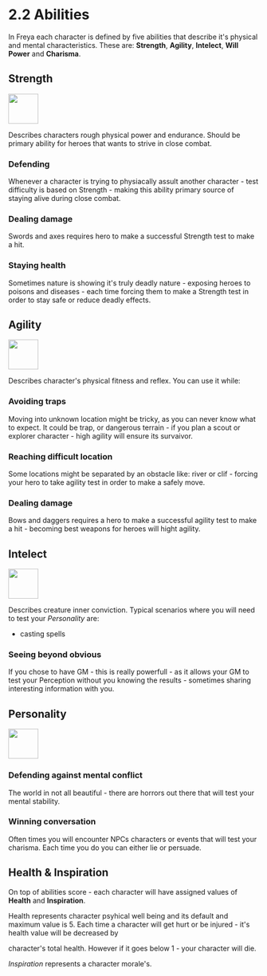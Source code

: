 # 2.2 Abilities
In Freya each character is defined by five abilities that describe it's physical and mental characteristics. These are: **Strength**, **Agility**, **Intelect**, **Will Power** and **Charisma**.


## **Strength**

<img src="https://raw.githubusercontent.com/inausoft/freya/master/Graphics/strength_icon.png" width="60"/>

Describes characters rough physical power and endurance. Should be primary ability for heroes that wants to strive in close combat.
### Defending
Whenever a character is trying to physiacally assult another character - test difficulty is based on Strength - making this ability primary source of staying alive during close combat.

### Dealing damage
Swords and axes requires hero to make a successful Strength test to make a hit.

### Staying health
Sometimes nature is showing it's truly deadly nature - exposing heroes to poisons and diseases - each time forcing them to make a Strength test in order to stay safe or reduce deadly effects.

## **Agility** 
<img src="https://raw.githubusercontent.com/inausoft/freya/master/Graphics/agility_icon.png" width="60"/>

Describes character's physical fitness and reflex. You can use it while:

### Avoiding traps 
Moving into unknown location might be tricky, as you can never know what to expect. It could be trap, or dangerous terrain - if you plan a scout or explorer character - high agility will ensure its survaivor.

### Reaching difficult location
Some locations might be separated by an obstacle like: river or clif - forcing your hero to take agility test in order to make a safely move.

### Dealing damage
Bows and daggers requires a hero to make a successful agility test to make a hit - becoming best weapons for heroes will hight agility. 

## **Intelect**
<img src="https://raw.githubusercontent.com/inausoft/freya/master/Graphics/willpower_icon.png" width="60"/> 

Describes creature inner conviction. Typical scenarios where you will need to test your *Personality* are: 
- casting spells
### Seeing beyond obvious
If you chose to have GM - this is really powerfull - as it allows your GM to test your Perception without you knowing the results - sometimes sharing interesting information with you.

## **Personality**
<img src="https://raw.githubusercontent.com/inausoft/freya/master/Graphics/charisma_icon.png" width="60"/>  

### Defending against mental conflict
The world in not all beautiful - there are horrors out there that will test your mental stability.

### Winning conversation
Often times you will encounter NPCs characters or events that will test your charisma. Each time you do you can either lie or persuade.

## Health & Inspiration
On top of abilities score - each character will have assigned values of **Health** and **Inspiration**.

Health represents character psyhical well being and its default and maximum value is 5. Each time a character will get hurt or be injured - it's health value will be decreased by 

character's total health. However if it goes below 1 - your character will die.

*Inspiration* represents a character morale's. 

 